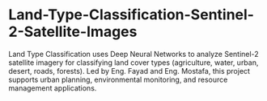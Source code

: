 # Land-Type-Classification-Sentinel-2-Satellite-Images
Land Type Classification uses Deep Neural Networks to analyze Sentinel-2 satellite imagery for classifying land cover types (agriculture, water, urban, desert, roads, forests). Led by Eng. Fayad and Eng. Mostafa, this project supports urban planning, environmental monitoring, and resource management applications.
